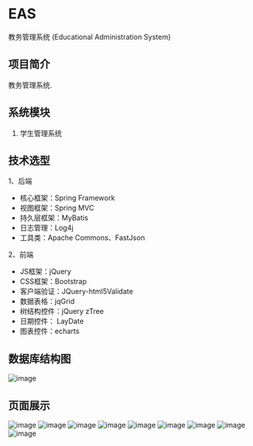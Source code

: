 # EAS
教务管理系统 (Educational Administration System)
## 项目简介
教务管理系统.
## 系统模块
1.	学生管理系统
## 技术选型
1、后端

* 核心框架：Spring Framework
* 视图框架：Spring MVC
* 持久层框架：MyBatis
* 日志管理：Log4j
* 工具类：Apache Commons、FastJson

2、前端

* JS框架：jQuery
* CSS框架：Bootstrap
* 客户端验证：JQuery-html5Validate
* 数据表格：jqGrid
* 树结构控件：jQuery zTree
* 日期控件： LayDate
* 图表控件：echarts
## 数据库结构图
![image](/images/easdb.png)
## 页面展示
![image](/images/ui.png)
![image](/images/1.jpg)
![image](/images/2.jpg)
![image](/images/3.jpg)
![image](/images/4.jpg)
![image](/images/5.jpg)
![image](/images/6.jpg)
![image](/images/7.jpg)
![image](/images/8.jpg)